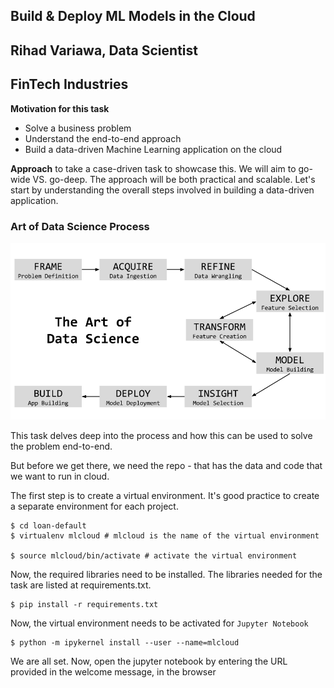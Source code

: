 ## Build & Deploy ML Models in the Cloud
## Rihad Variawa, Data Scientist
## FinTech Industries


**Motivation for this task**

- Solve a business problem
- Understand the end-to-end approach
- Build a data-driven Machine Learning application on the cloud

**Approach** to take a case-driven task to showcase this. We will aim to go-wide VS. go-deep. The approach will be both practical and scalable. Let's start by understanding the overall steps involved in building a data-driven application.


### Art of Data Science Process

![](static/datascience.png)

This task delves deep into the process and how this can be used to solve the problem end-to-end.


But before we get there, we need the repo - that has the data and code that we want to run in cloud.


The first step is to create a virtual environment. It's good practice to create a separate environment for each project.

    $ cd loan-default
    $ virtualenv mlcloud # mlcloud is the name of the virtual environment

    $ source mlcloud/bin/activate # activate the virtual environment

Now, the required libraries need to be installed. The libraries needed for the task are listed at requirements.txt.

    $ pip install -r requirements.txt

Now, the virtual environment needs to be activated for `Jupyter Notebook`

    $ python -m ipykernel install --user --name=mlcloud


We are all set. Now, open the jupyter notebook by entering the URL provided in the welcome message, in the browser
